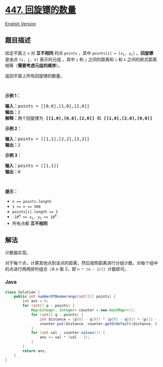 # [447. 回旋镖的数量](https://leetcode.cn/problems/number-of-boomerangs)

[English Version](/solution/0400-0499/0447.Number%20of%20Boomerangs/README_EN.md)

## 题目描述

<p>给定平面上<em>&nbsp;</em><code>n</code><em> </em>对 <strong>互不相同</strong> 的点&nbsp;<code>points</code> ，其中 <code>points[i] = [x<sub>i</sub>, y<sub>i</sub>]</code> 。<strong>回旋镖</strong> 是由点&nbsp;<code>(i, j, k)</code> 表示的元组 ，其中&nbsp;<code>i</code>&nbsp;和&nbsp;<code>j</code>&nbsp;之间的距离和&nbsp;<code>i</code>&nbsp;和&nbsp;<code>k</code>&nbsp;之间的欧式距离相等（<strong>需要考虑元组的顺序</strong>）。</p>

<p>返回平面上所有回旋镖的数量。</p>
&nbsp;

<p><strong>示例 1：</strong></p>

<pre>
<strong>输入：</strong>points = [[0,0],[1,0],[2,0]]
<strong>输出：</strong>2
<strong>解释：</strong>两个回旋镖为 <strong>[[1,0],[0,0],[2,0]]</strong> 和 <strong>[[1,0],[2,0],[0,0]]</strong>
</pre>

<p><strong>示例 2：</strong></p>

<pre>
<strong>输入：</strong>points = [[1,1],[2,2],[3,3]]
<strong>输出：</strong>2
</pre>

<p><strong>示例 3：</strong></p>

<pre>
<strong>输入：</strong>points = [[1,1]]
<strong>输出：</strong>0
</pre>

<p>&nbsp;</p>

<p><strong>提示：</strong></p>

<ul>
	<li><code>n ==&nbsp;points.length</code></li>
	<li><code>1 &lt;= n &lt;= 500</code></li>
	<li><code>points[i].length == 2</code></li>
	<li><code>-10<sup>4</sup> &lt;= x<sub>i</sub>, y<sub>i</sub> &lt;= 10<sup>4</sup></code></li>
	<li>所有点都 <strong>互不相同</strong></li>
</ul>

## 解法

计数器实现。

对于每个点，计算其他点到该点的距离，然后按照距离进行分组计数。对每个组中的点进行两两排列组合（A n 取 2，即 `n * (n - 1))`）计数即可。

### **Java**

```java
class Solution {
    public int numberOfBoomerangs(int[][] points) {
        int ans = 0;
        for (int[] p : points) {
            Map<Integer, Integer> counter = new HashMap<>();
            for (int[] q : points) {
                int distance = (p[0] - q[0]) * (p[0] - q[0]) + (p[1] - q[1]) * (p[1] - q[1]);
                counter.put(distance, counter.getOrDefault(distance, 0) + 1);
            }
            for (int val : counter.values()) {
                ans += val * (val - 1);
            }
        }
        return ans;
    }
}
```
